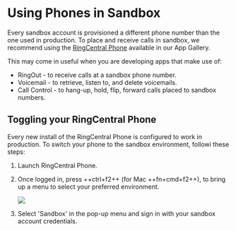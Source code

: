# Using Phones in Sandbox

Every sandbox account is provisioned a different phone number than the one used in production. To place and receive calls in sandbox, we recommend using the [RingCentral Phone](https://www.ringcentral.com/apps/rc-phone) available in our App Gallery. 

This may come in useful when you are developing apps that make use of:

* RingOut - to receive calls at a sandbox phone number.
* Voicemail - to retrieve, listen to, and delete voicemails.
* Call Control - to hang-up, hold, flip, forward calls placed to sandbox numbers. 

## Toggling your RingCentral Phone

Every new install of the RingCentral Phone is configured to work in production. To switch your phone to the sandbox environment, followi these steps:

1. Launch RingCentral Phone.

2. Once logged in, press ++ctrl+f2++ (for Mac ++fn+cmd+f2++), to bring up a menu to select your preferred environment.
   
      <img src="../../img/rc-phone-toggle.png" class="img-fluid">
   
3. Select 'Sandbox' in the pop-up menu and sign in with your sandbox account credentials.

